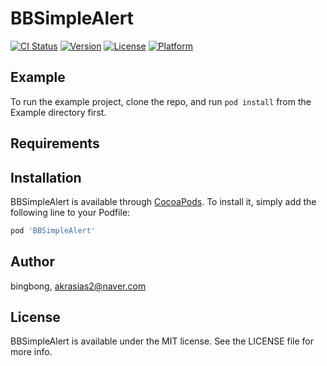 # BBSimpleAlert

[![CI Status](https://img.shields.io/travis/bingbong/BBSimpleAlert.svg?style=flat)](https://travis-ci.org/bingbong/BBSimpleAlert)
[![Version](https://img.shields.io/cocoapods/v/BBSimpleAlert.svg?style=flat)](https://cocoapods.org/pods/BBSimpleAlert)
[![License](https://img.shields.io/cocoapods/l/BBSimpleAlert.svg?style=flat)](https://cocoapods.org/pods/BBSimpleAlert)
[![Platform](https://img.shields.io/cocoapods/p/BBSimpleAlert.svg?style=flat)](https://cocoapods.org/pods/BBSimpleAlert)

## Example

To run the example project, clone the repo, and run `pod install` from the Example directory first.

## Requirements

## Installation

BBSimpleAlert is available through [CocoaPods](https://cocoapods.org). To install
it, simply add the following line to your Podfile:

```ruby
pod 'BBSimpleAlert'
```

## Author

bingbong, akrasias2@naver.com

## License

BBSimpleAlert is available under the MIT license. See the LICENSE file for more info.
